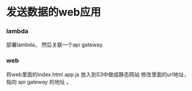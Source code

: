 # 发送数据的web应用





### lambda 

部署lambda， 然后关联一个api gateway. 


###  web

将web里面的index.html app.js 放入到S3中做成静态网站
修改里面的url地址， 指向 api gateway 的地址 。



